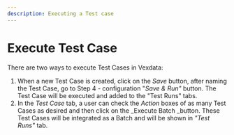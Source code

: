 ```yaml
---
description: Executing a Test case
---
```


# Execute Test Case

There are two ways to execute Test Cases in Vexdata:

1. When a new Test Case is created, click on the _Save_ button, after naming the Test Case, go to Step 4 - configuration "_Save & Run"_ button. The Test Case will be executed and added to the "Test Runs" tabs.
2. In the _Test Case_ tab, a user can check the _Action_ boxes of as many Test Cases as desired and then click on the \_Execute Batch \_button. These Test Cases will be integrated as a Batch and will be shown in _"Test Runs"_ tab.
